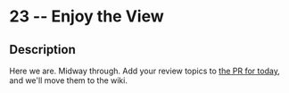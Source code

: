 # 23 -- Enjoy the View

## Description

Here we are. Midway through. Add your review topics to [the PR for today](https://github.com/TheIronYard--Orlando/FEE--2015--SPRING/pull/287), and we'll move them to the wiki.


